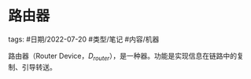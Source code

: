 # 路由器



tags: #日期/2022-07-20 #类型/笔记 #内容/机器 


路由器（Router Device，$D_{router}$），是一种器。功能是实现信息在链路中的复制、引导转送。

